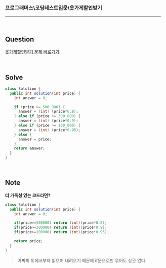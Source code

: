 ### 프로그래머스\코딩테스트입문\옷가게할인받기

---

<br/>

## Question

[옷가게할인받기 문제 바로가기](https://school.programmers.co.kr/learn/courses/30/lessons/120818)

<br/>

## Solve

```java
class Solution {
  public int solution(int price) {
    int answer = 0;

    if (price >= 500_000) {
      answer = (int) (price*0.8);
    } else if (price >= 300_000) {
      answer = (int) (price*0.9);
    } else if (price >= 100_000) {
      answer = (int) (price*0.95);
    } else {
      answer = price;
    }
    return answer;
  }
}
```

<br/>

## Note

**더 가독성 있는 코드라면?**

```java
class Solution {
  public int solution(int price) {
    int answer = 0;

    if(price>=500000) return (int)(price*0.8);
    if(price>=300000) return (int)(price*0.9);
    if(price>=100000) return (int)(price*0.95);

    return price;
  }
}
```

> 어짜피 위에서부터 읽으며 내려오기 때문에 if문으로만 묶어도 상관 없다.
